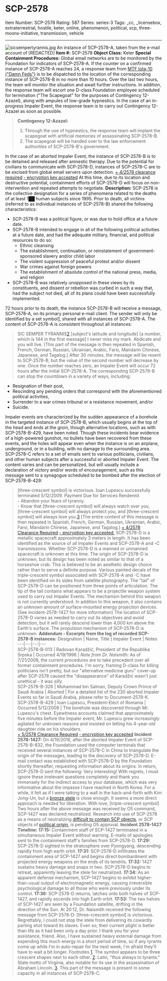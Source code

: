 # SCP-2578
Item Number: SCP-2578
Rating: 587
Series: series-3
Tags: _cc, _licensebox, extraterrestrial, hostile, keter, online, phenomenon, political, scp, three-moons-initiative, transmission, vehicle

---

![sicsempertyrannis.jpg](https://scp-wiki.wdfiles.com/local--files/scp-2578/sicsempertyrannis.jpg)
An instance of SCP-2578-A, taken from the e-mail account of [REDACTED]
**Item #:** SCP-2578
**Object Class:** Keter
**Special Containment Procedures:** Global email networks are to be monitored by the Foundation for indicators of SCP-2578-A. If the counter on a confirmed instance of SCP-2578-A reaches 24, a response team from [MTF Iota-10 ("Damn Feds")](/task-forces#iota-10) is to be dispatched to the location of the corresponding instance of SCP-2578-B in no more than 10 hours. Over the last two hours, the team will monitor the situation and await further instructions.
In addition, the response team will escort one D-class Foundation employee scheduled for termination ("The Scapegoat" for the purposes of Contingency 12-Azazel), along with ampules of low-grade hypnestics.
In the case of an in-progress Impaler Event, the response team is to carry out Contingency 12-Azazel as soon as possible.
> **Contingency 12-Azazel:**
>   1. Through the use of hypnestics, the response team will implant the scapegoat with artificial memories of assassinating SCP-2578-B.
>   2. The scapegoat will be handed over to the law enforcement authorities of SCP-2578-B's government.
> 

In the case of an aborted Impaler Event, the instance of SCP-2578-B is to be detained and released after amnestic therapy.
Due to the potential for civilians to communicate with SCP-2578-D, instances of SCP-2578-C are to be excised from global email servers upon detection.
[\+ 4/2578 clearance required](javascript:;)
[\- encryption key accepted](javascript:;)
At this time, due to its location and destructive potential, containment efforts of SCP-2578-D will focus on non-intervention and repeated attempts to negotiate.
**Description:** SCP-2578 is the collective designation for a series of phenomena related to the deaths of at least 1██ human subjects since 1995. Prior to death, all victims (referred to as individual instances of SCP-2578-B) shared the following characteristics:
  * SCP-2578-B was a political figure, or was due to hold office at a future date.
  * SCP-2578-B intended to engage in all of the following political activities at a future date, and had the adequate military, financial, and political resources to do so: 
    * Ethnic cleansing
    * The establishment, continuation, or reinstatement of government-sponsored slavery and/or child labor
    * The violent suppression of peaceful protest and/or dissent
    * War crimes against foreign powers
    * The establishment of absolute control of the national press, media, and religion
  * SCP-2578-B was relatively unopposed in these views by its constituents, and dissent or rebellion was curbed in such a way that, had the subject not died, all of its plans could have been successfully implemented.

72 hours prior to its death, the instance SCP-2578-B will receive a message, SCP-2578-A, on its primary personal e-mail client. The sender will only be identified by a set symbol[1](javascript:;), shared with all instances of SCP-2578-A.
The content of SCP-2578-A is consistent throughout all instances:
> SIC SEMPER TYRANNIS[2](javascript:;)
> [subject's latitude and longitude]
> [a number, which is 144 in the first message]
> I never miss my mark. Abdicate and you will live. [This part of the message is then repeated in Spanish, French, German, Russian, Ukrainian, Arabic, Farsi, Mandarin Chinese, Japanese, and Tagalog.]
After 30 minutes, the message will be resent to SCP-2578-B, but the value of the second number will decrease by one. Once the number reaches zero, an Impaler Event will occur 72 hours after the initial SCP-2578-A. The corresponding SCP-2578-B can stop the countdown in a variety of ways, including:
  * Resignation of their post,
  * Rescinding any pending orders that correspond with the aforementioned political activities,
  * Surrender to a war crimes tribunal or a resistance movement, and/or
  * Suicide.

Impaler events are characterized by the sudden appearance of a borehole in the targeted instance of SCP-2578-B, which usually begins at the top of the head and ends at the groin, though alternative locations, such as with SCP-2578-B-429, have been noted. Though these incidents bear evidence of a high-powered gunshot, no bullets have been recovered from these events, and the holes will appear even when the instance is on an airplane, underground, or in a building, with no damage to the surrounding area.
SCP-2578-C refers to a set of emails sent to various politicians, civilians, and other human subjects after a successful or aborted Impaler Event. The content varies and can be personalized, but will usually include a declaration of victory and/or words of encouragement, such as this message sent to a synagogue scheduled to be bombed after the election of SCP-2578-B-429:
> [three-crescent symbol] is victorious. Ioan Lupescu successfully terminated 5/12/2009.
> Payment Due for Services Rendered:  
>  \- Abandon your fears of tyranny.  
>  \- Know that [three-crescent symbol] will always watch over you, [three-crescent symbol] will always protect you, and [three-crescent symbol] will always love you.[3](javascript:;)
> [The entire content of this message is then repeated in Spanish, French, German, Russian, Ukrainian, Arabic, Farsi, Mandarin Chinese, Japanese, and Tagalog.]
[\+ 4/2578 Clearance Required](javascript:;)
[\- encryption key accepted.](javascript:;)
SCP-2578-D is a metallic spacecraft approximately 3 meters in length. It has been identified as the source of all Impaler Events and SCP-2578-A and -C transmissions. Whether SCP-2578-D is a manned or unmanned spacecraft is unknown at this time.
The origin of SCP-2578-D is unknown, but its design has been noted as similar to that of a horseshoe crab. This is believed to be an aesthetic design choice rather than to serve a definite purpose. Various painted decals of the triple-crescent symbol associated with SCP-2578-A and -C have been identified on its sides from satellite photography.
The "tail" of SCP-2578-D can be positioned from three points of articulation. The tip of the tail contains what appears to be a projectile weapon system used to carry out Impaler Events. The mechanism behind this weapon is not currently understood. In addition to this weapon, it also contains an unknown amount of surface-mounted energy projection devices. (See incident-2578-1427 for more information)
The location of SCP-2578-D varies as needed to carry out its objectives and avoid detection, but it will rarely descend lower than 4,000 km above the Earth's surface. The propulsion mechanism of SCP-2578-D is unknown.
**Addendum - Excerpts from the log of recorded SCP-2578-B instances:**
Designation | Name, Title | Impaler Event | Notes  
---|---|---|---  
SCP-2578-B-013 | Radovan Karadžić, President of the Republika Srpska | Occurred 4/19/1996 | _Note from Dr. Naismith:_ As of 7/21/2008, the current procedures are to take precedent over all former containment procedures. I'm sorry, framing D-class for killing politicians isn't pretty, but our "alternative medicine guru" cover-up after SCP-2578 caused the "disappearance" of Karadžić wasn't just unethical - it was _silly._  
SCP-2578-B-326 | Mohammad bin Salman, Deputy Crown Prince of Saudi Arabia | Aborted | For a detailed list of the 230 aborted Impaler Events so far in Saudi Arabia, please refer to Document-2578-K.  
SCP-2578-B-429 | Ioan Lupescu, President-Elect of Romania | Occurred 5/12/2009 | The borehole was discovered through Mr. Lupescu's chest. Eyewitness accounts claimed that approximately five minutes before the Impaler event, Mr. Lupescu grew increasingly agitated for unknown reasons and insisted on letting his 4-year-old daughter ride on his shoulders.  
[\+ 5/2578 Clearance Required](javascript:;)
[\- encryption key accepted](javascript:;)
**Incident 2578-1427:** On 4/19/2016, after the aborted Impaler Event of SCP-2578-B-832, the Foundation used the computer terminals that received several instances of SCP-2578-C in China to triangulate the origin of the messages, leading to the discovery of SCP-2578-D. E-mail contact was established with SCP-2578-D by the Foundation shortly thereafter, requesting information about its origins. In return, SCP-2578-D sent the following:
> Very interesting! With regrets, I must ignore these irrelevant questions completely and thank you immensely for the indirect access to your database, which was very informative about the impasse I have reached in North Korea.
> For a while, it felt as if I were talking to a wall in the back-and-forth with Kim Jong-Un, but a [bronze stele](/scp-1427) is close enough. It seems a more direct approach is needed for liberation.
> With love, [triple-crescent symbol]
Two hours after the above message was received by O5 command, SCP-1427 was declared neutralized. Research into use of SCP-2578 as a means of neutralizing [difficult to contain SCP objects](/experiment-log-t-98816-oc108-682), or SCP objects of [political origin](/scp-1679), is pending O5 approval.
**Incident 2578-1427 Timeline:**
> **17:15:** Containment staff of SCP-1427 terminated in a simultaneous Impaler Event without warning. E-mails of apologies sent to the containment staff's families from SCP-2578-D.
> **17:29:** SCP-2578-D sighted in the stratosphere over Pyongyang, descending rapidly from high earth orbit.
> **17:31:** SCP-2578-D infiltrates the containment area of SCP-1427 and begins direct bombardment with projected energy weapons on the ends of its tendrils.
> **17:32:** 1427 sustains heavy damage and snaps in two. SCP-2578-D begins to retreat, apparently leaving the stele for neutralized.
> **17:34:** As an apparent defense mechanism, SCP-1427 begins to exhibit higher-than-usual output of electromagnetic energy, causing irreversible psychological damage to all those who were previously under its control.
> **17:36:** SCP-2578-D returns, latches onto both halves of SCP-1427, and rapidly ascends into high Earth orbit.
> **17:53:** The two halves of SCP-1427 are seen by a Foundation satellite, drifting in the direction of the Sun.
At 20:12, Dr. Naismith received the following message from SCP-2578-D:
> [three-crescent symbol] is victorious. Regrettably, I could not stop the stele from delivering its cowardly parting shot toward its slaves. Even so, their current plight is better than life as it had been only a day prior. I thank you for your assistance, friend.
> Also, I have sustained heavy external damage from expending this much energy in a short period of time, so if any tyrants come up while I'm in auto-repair for the next week, I'm afraid they'll have to wait a bit longer.
Footnotes
[1](javascript:;). The symbol appears to be three crescent shapes next to each other.
[2](javascript:;). Latin, "thus always to tyrants." State motto of Virginia, also notable for its use in the assassination of Abraham Lincoln.
[3](javascript:;). This part of the message is present in some capacity in all instances of SCP-2578-C.
